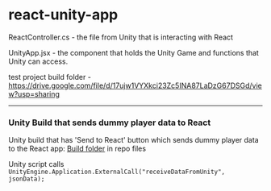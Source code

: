 # react-unity-app

ReactController.cs - the file from Unity that is interacting with React

UnityApp.jsx - the component that holds the Unity Game and functions that Unity can access.

test project build folder - https://drive.google.com/file/d/17ujw1VYXkci23Zc5INA87LaDzG67DSGd/view?usp=sharing

---

### Unity Build that sends dummy player data to React

Unity build that has 'Send to React' button which sends dummy player data to the React app: [Build folder](Build.zip) in repo files

Unity script calls ```UnityEngine.Application.ExternalCall("receiveDataFromUnity", jsonData);```

